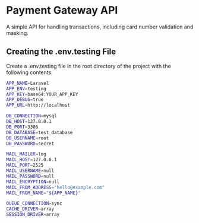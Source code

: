 # Payment Gateway API

A simple API for handling transactions, including card number validation and masking.

## Creating the .env.testing File

Create a .env.testing file in the root directory of the project with the following contents:

```bash
APP_NAME=Laravel
APP_ENV=testing
APP_KEY=base64:YOUR_APP_KEY
APP_DEBUG=true
APP_URL=http://localhost

DB_CONNECTION=mysql
DB_HOST=127.0.0.1
DB_PORT=3306
DB_DATABASE=test_database
DB_USERNAME=root
DB_PASSWORD=secret

MAIL_MAILER=log
MAIL_HOST=127.0.0.1
MAIL_PORT=2525
MAIL_USERNAME=null
MAIL_PASSWORD=null
MAIL_ENCRYPTION=null
MAIL_FROM_ADDRESS="hello@example.com"
MAIL_FROM_NAME="${APP_NAME}"

QUEUE_CONNECTION=sync
CACHE_DRIVER=array
SESSION_DRIVER=array
```
